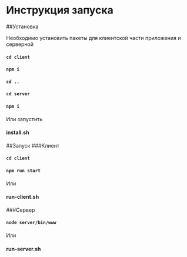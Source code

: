# Инструкция запуска

##Установка

Необходимо установить пакеты для клиентской части приложения и серверной
#### `cd client`
#### `npm i`
#### `cd ..`
#### `cd server`
#### `npm i`
Или запустить 
#### install.sh

##Запуск
###Клиент
#### `cd client`
#### `npm run start`
Или
#### run-client.sh
###Сервер
#### `node server/bin/www`
Или
#### run-server.sh
